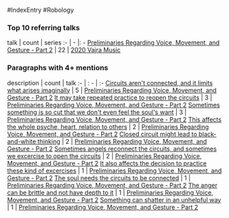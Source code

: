 #IndexEntry #Robology

### Top 10 referring talks
talk | count | series
:- | - |: -
<a data-href="Preliminaries Regarding Voice, Movement, and Gesture - Part 2" href="Preliminaries+Regarding+Voice%2C+Movement%2C+and+Gesture+-+Part+2" class="internal-link">Preliminaries Regarding Voice, Movement, and Gesture - Part 2</a> | 22 | <a data-href="2020 Vajra Music" href="2020+Vajra+Music" class="internal-link">2020 Vajra Music</a>

### Paragraphs with 4+ mentions
description | count | talk
:- | : - | :-
<a aria-label-position="top" aria-label="Preliminaries Regarding Voice, Movement, and Gesture - Part 2 > Circuits arent connected and it limits what arises imaginally" data-href="Preliminaries Regarding Voice, Movement, and Gesture - Part 2#Circuits aren't connected and it limits what arises imaginally" href="Preliminaries+Regarding+Voice%2C+Movement%2C+and+Gesture+-+Part+2#Circuits+aren%27t+connected+and+it+limits+what+arises+imaginally" class="internal-link">Circuits aren&#x27;t connected, and it limits what arises imaginally</a> | 5 | <a data-href="Preliminaries Regarding Voice, Movement, and Gesture - Part 2" href="Preliminaries+Regarding+Voice%2C+Movement%2C+and+Gesture+-+Part+2" class="internal-link">Preliminaries Regarding Voice, Movement, and Gesture - Part 2</a>
<a aria-label-position="top" aria-label="Preliminaries Regarding Voice, Movement, and Gesture - Part 2 > It may take repeated practice to reopen the circuits" data-href="Preliminaries Regarding Voice, Movement, and Gesture - Part 2#It may take repeated practice to reopen the circuits" href="Preliminaries+Regarding+Voice%2C+Movement%2C+and+Gesture+-+Part+2#It+may+take+repeated+practice+to+reopen+the+circuits" class="internal-link">It may take repeated practice to reopen the circuits</a> | 3 | <a data-href="Preliminaries Regarding Voice, Movement, and Gesture - Part 2" href="Preliminaries+Regarding+Voice%2C+Movement%2C+and+Gesture+-+Part+2" class="internal-link">Preliminaries Regarding Voice, Movement, and Gesture - Part 2</a>
<a aria-label-position="top" aria-label="Preliminaries Regarding Voice, Movement, and Gesture - Part 2 > Sometimes something is so cut that we dont even feel the souls want" data-href="Preliminaries Regarding Voice, Movement, and Gesture - Part 2#Sometimes something is so cut that we don't even feel the soul's want" href="Preliminaries+Regarding+Voice%2C+Movement%2C+and+Gesture+-+Part+2#Sometimes+something+is+so+cut+that+we+don%27t+even+feel+the+soul%27s+want" class="internal-link">Sometimes something is so cut that we don&#x27;t even feel the soul&#x27;s want</a> | 3 | <a data-href="Preliminaries Regarding Voice, Movement, and Gesture - Part 2" href="Preliminaries+Regarding+Voice%2C+Movement%2C+and+Gesture+-+Part+2" class="internal-link">Preliminaries Regarding Voice, Movement, and Gesture - Part 2</a>
<a aria-label-position="top" aria-label="Preliminaries Regarding Voice, Movement, and Gesture - Part 2 > This affects the whole psyche heart relation to others" data-href="Preliminaries Regarding Voice, Movement, and Gesture - Part 2#This affects the whole psyche heart relation to others" href="Preliminaries+Regarding+Voice%2C+Movement%2C+and+Gesture+-+Part+2#This+affects+the+whole+psyche+heart+relation+to+others" class="internal-link">This affects the whole psyche, heart, relation to others</a> | 2 | <a data-href="Preliminaries Regarding Voice, Movement, and Gesture - Part 2" href="Preliminaries+Regarding+Voice%2C+Movement%2C+and+Gesture+-+Part+2" class="internal-link">Preliminaries Regarding Voice, Movement, and Gesture - Part 2</a>
<a aria-label-position="top" aria-label="Preliminaries Regarding Voice, Movement, and Gesture - Part 2 > Closed circuit might lead to black-and-white thinking" data-href="Preliminaries Regarding Voice, Movement, and Gesture - Part 2#Closed circuit might lead to black-and-white thinking" href="Preliminaries+Regarding+Voice%2C+Movement%2C+and+Gesture+-+Part+2#Closed+circuit+might+lead+to+black-and-white+thinking" class="internal-link">Closed circuit might lead to black-and-white thinking</a> | 2 | <a data-href="Preliminaries Regarding Voice, Movement, and Gesture - Part 2" href="Preliminaries+Regarding+Voice%2C+Movement%2C+and+Gesture+-+Part+2" class="internal-link">Preliminaries Regarding Voice, Movement, and Gesture - Part 2</a>
<a aria-label-position="top" aria-label="Preliminaries Regarding Voice, Movement, and Gesture - Part 2 > Sometimes angels reconnect the circuits and sometimes we excercise to open the circuits" data-href="Preliminaries Regarding Voice, Movement, and Gesture - Part 2#Sometimes angels reconnect the circuits and sometimes we excercise to open the circuits" href="Preliminaries+Regarding+Voice%2C+Movement%2C+and+Gesture+-+Part+2#Sometimes+angels+reconnect+the+circuits+and+sometimes+we+excercise+to+open+the+circuits" class="internal-link">Sometimes angels reconnect the circuits, and sometimes we excercise to open the circuits</a> | 2 | <a data-href="Preliminaries Regarding Voice, Movement, and Gesture - Part 2" href="Preliminaries+Regarding+Voice%2C+Movement%2C+and+Gesture+-+Part+2" class="internal-link">Preliminaries Regarding Voice, Movement, and Gesture - Part 2</a>
<a aria-label-position="top" aria-label="Preliminaries Regarding Voice, Movement, and Gesture - Part 2 > It also affects the decision to practice these kind of excercises" data-href="Preliminaries Regarding Voice, Movement, and Gesture - Part 2#It also affects the decision to practice these kind of excercises" href="Preliminaries+Regarding+Voice%2C+Movement%2C+and+Gesture+-+Part+2#It+also+affects+the+decision+to+practice+these+kind+of+excercises" class="internal-link">It also affects the decision to practice these kind of excercises</a> | 1 | <a data-href="Preliminaries Regarding Voice, Movement, and Gesture - Part 2" href="Preliminaries+Regarding+Voice%2C+Movement%2C+and+Gesture+-+Part+2" class="internal-link">Preliminaries Regarding Voice, Movement, and Gesture - Part 2</a>
<a aria-label-position="top" aria-label="Preliminaries Regarding Voice, Movement, and Gesture - Part 2 > The soul needs the circuits to be connected" data-href="Preliminaries Regarding Voice, Movement, and Gesture - Part 2#The soul needs the circuits to be connected" href="Preliminaries+Regarding+Voice%2C+Movement%2C+and+Gesture+-+Part+2#The+soul+needs+the+circuits+to+be+connected" class="internal-link">The soul needs the circuits to be connected</a> | 1 | <a data-href="Preliminaries Regarding Voice, Movement, and Gesture - Part 2" href="Preliminaries+Regarding+Voice%2C+Movement%2C+and+Gesture+-+Part+2" class="internal-link">Preliminaries Regarding Voice, Movement, and Gesture - Part 2</a>
<a aria-label-position="top" aria-label="Preliminaries Regarding Voice, Movement, and Gesture - Part 2 > The anger can be brittle and not have depth to it" data-href="Preliminaries Regarding Voice, Movement, and Gesture - Part 2#The anger can be brittle and not have depth to it" href="Preliminaries+Regarding+Voice%2C+Movement%2C+and+Gesture+-+Part+2#The+anger+can+be+brittle+and+not+have+depth+to+it" class="internal-link">The anger can be brittle and not have depth to it</a> | 1 | <a data-href="Preliminaries Regarding Voice, Movement, and Gesture - Part 2" href="Preliminaries+Regarding+Voice%2C+Movement%2C+and+Gesture+-+Part+2" class="internal-link">Preliminaries Regarding Voice, Movement, and Gesture - Part 2</a>
<a aria-label-position="top" aria-label="Preliminaries Regarding Voice, Movement, and Gesture - Part 2 > Something can shatter in an unhelpful way" data-href="Preliminaries Regarding Voice, Movement, and Gesture - Part 2#Something can shatter in an unhelpful way" href="Preliminaries+Regarding+Voice%2C+Movement%2C+and+Gesture+-+Part+2#Something+can+shatter+in+an+unhelpful+way" class="internal-link">Something can shatter in an unhelpful way</a> | 1 | <a data-href="Preliminaries Regarding Voice, Movement, and Gesture - Part 2" href="Preliminaries+Regarding+Voice%2C+Movement%2C+and+Gesture+-+Part+2" class="internal-link">Preliminaries Regarding Voice, Movement, and Gesture - Part 2</a>


